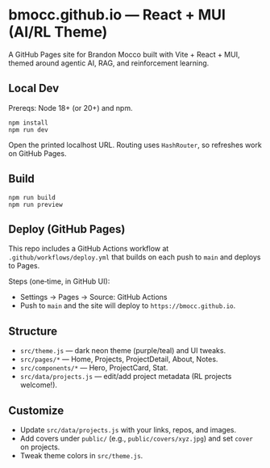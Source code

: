 # bmocc.github.io — React + MUI (AI/RL Theme)

A GitHub Pages site for Brandon Mocco built with Vite + React + MUI, themed around agentic AI, RAG, and reinforcement learning.

## Local Dev

Prereqs: Node 18+ (or 20+) and npm.

```
npm install
npm run dev
```

Open the printed localhost URL. Routing uses `HashRouter`, so refreshes work on GitHub Pages.

## Build

```
npm run build
npm run preview
```

## Deploy (GitHub Pages)

This repo includes a GitHub Actions workflow at `.github/workflows/deploy.yml` that builds on each push to `main` and deploys to Pages.

Steps (one‑time, in GitHub UI):
- Settings → Pages → Source: GitHub Actions
- Push to `main` and the site will deploy to `https://bmocc.github.io`.

## Structure

- `src/theme.js` — dark neon theme (purple/teal) and UI tweaks.
- `src/pages/*` — Home, Projects, ProjectDetail, About, Notes.
- `src/components/*` — Hero, ProjectCard, Stat.
- `src/data/projects.js` — edit/add project metadata (RL projects welcome!).

## Customize

- Update `src/data/projects.js` with your links, repos, and images.
- Add covers under `public/` (e.g., `public/covers/xyz.jpg`) and set `cover` on projects.
- Tweak theme colors in `src/theme.js`.

